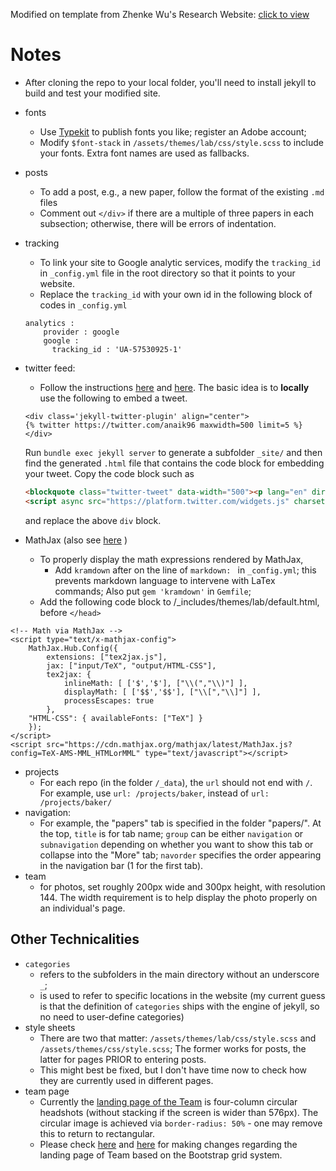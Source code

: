 Modified on template from Zhenke Wu's Research Website: [click to view](http://zhenkewu.com)

# Notes

* After cloning the repo to your local folder, you'll need to install jekyll to build and test your modified site. 

* fonts
	- Use [Typekit](https://typekit.com/) to publish fonts you like; register an Adobe account;
	- Modify `$font-stack` in `/assets/themes/lab/css/style.scss` to include your fonts. Extra font names are used as fallbacks.
* posts
    - To add a post, e.g., a new paper, follow the format of the existing `.md` files
    - Comment out `</div>` if there are a multiple of three papers in each subsection; otherwise, there will be errors of indentation. 
* tracking
	- To link your site to Google analytic services, modify the `tracking_id` in `_config.yml` file in the root directory so that it points to your website. 
	- Replace the `tracking_id` with your own id in the following block of codes in `_config.yml`
    
    ```
    analytics :
        provider : google
   		google : 
      	  tracking_id : 'UA-57530925-1'
    ```
* twitter feed:
    - Follow the instructions [here](https://gist.github.com/abhisheknaik96/26ce79ac7a307eb836dcf02a52f87cf2) and [here](https://keitaito.com/blog/2017/01/20/embedding-tweets-in-github-pages.html). The basic idea is to **locally** use the following
    to embed a tweet.
    
    ```
    <div class='jekyll-twitter-plugin' align="center">
    {% twitter https://twitter.com/anaik96 maxwidth=500 limit=5 %}
    </div>
    ```

     Run `bundle exec jekyll server` to generate a subfolder `_site/` and then find the generated `.html` file that contains the code block for embedding your tweet. Copy the code block such as
    
    ```html
    <blockquote class="twitter-tweet" data-width="500"><p lang="en" dir="ltr">For our first ever <a href="https://twitter.com/hashtag/StudentSpotlight?src=hash&amp;ref_src=twsrc%5Etfw">#StudentSpotlight</a>, we&#39;re excited to feature Tim NeCamp who graduated in May and is an official <a href="https://twitter.com/hashtag/alum?src=hash&amp;ref_src=twsrc%5Etfw">#alum</a>! Tim’s interests lie in the areas of experimental design, causal inference, intensive longitudinal data, and....<br>Read More: <a href="https://t.co/NYfWov7wDk">https://t.co/NYfWov7wDk</a> <a href="https://t.co/S6D3sM2vo7">pic.twitter.com/S6D3sM2vo7</a></p>&mdash; Statistics (@UMichStatistics) <a href="https://twitter.com/UMichStatistics/status/1144334755506401283?ref_src=twsrc%5Etfw">June 27, 2019</a></blockquote>
    <script async src="https://platform.twitter.com/widgets.js" charset="utf-8"></script>
    ```

    and replace the above `div` block.

* MathJax (also see [here](http://www.idryman.org/blog/2012/03/10/writing-math-equations-on-octopress/) )
	- To properly display the math expressions rendered by MathJax, 
		+ Add `kramdown` after on the line of `markdown: ` in `_config.yml`; this prevents markdown language to intervene with LaTex commands; Also put `gem 'kramdown'` in `Gemfile`;
	- Add the following code block to /_includes/themes/lab/default.html, before `</head>`
	
>
    <!-- Math via MathJax -->
    <script type="text/x-mathjax-config">
        MathJax.Hub.Config({
            extensions: ["tex2jax.js"],
            jax: ["input/TeX", "output/HTML-CSS"],
            tex2jax: {
                inlineMath: [ ['$','$'], ["\\(","\\)"] ],
                displayMath: [ ['$$','$$'], ["\\[","\\]"] ],
                processEscapes: true
            },
        "HTML-CSS": { availableFonts: ["TeX"] }
        });
    </script>
    <script src="https://cdn.mathjax.org/mathjax/latest/MathJax.js?config=TeX-AMS-MML_HTMLorMML" type="text/javascript"></script>


* projects
    - For each repo (in the folder `/_data`), the `url` should not end with `/`. For example, use `url: /projects/baker`, instead of `url: /projects/baker/`
* navigation:
    - For example, the "papers" tab is specified in the folder "papers/". At the top, `title` is for tab name; `group` can be either `navigation` or `subnavigation` depending on whether you want to show this tab or collapse into the "More" tab; `navorder` specifies the order appearing in the navigation bar (1 for the first tab).
* team
    - for photos, set roughly 200px wide and 300px height, with resolution 144. The width requirement is to help display the photo properly on an individual's page.

 ## Other Technicalities
 * `categories`
    - refers to the subfolders in the main directory without an underscore `_`;
    - is used to refer to specific locations in the website (my current guess is that the definition of `categories` ships with the engine of jekyll, so no need to user-define categories)
* style sheets
    - There are two that matter: `/assets/themes/lab/css/style.scss` and `/assets/themes/css/style.scss`; The former works for posts, the latter for pages PRIOR to entering posts. 
    - This might best be fixed, but I don't have time now to check how they are currently used in different pages.
* team page
    - Currently the [landing page of the Team](https://github.com/zhenkewu/zhenkewu.github.io/blob/master/team/index.md) is four-column circular headshots (without stacking if the screen is wider than 576px). The circular image is achieved via `border-radius: 50%` - one may remove this to return to rectangular.
    - Please check [here](https://getbootstrap.com/docs/4.0/layout/grid/) and [here](https://www.w3schools.com/bootstrap/bootstrap_grid_examples.asp) for making changes regarding the landing page of Team based on the Bootstrap grid system.
